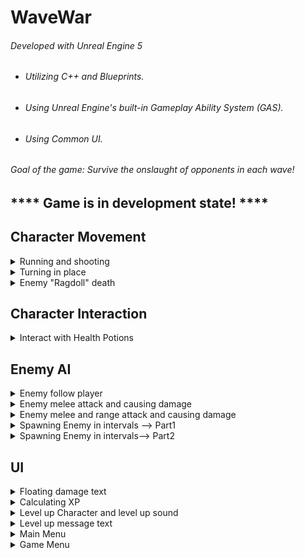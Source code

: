 # WaveWar

###### Developed with Unreal Engine 5
  - ###### Utilizing C++ and Blueprints.
  - ###### Using Unreal Engine's built-in Gameplay Ability System (GAS).
  - ###### Using Common UI.

###### Goal of the game: Survive the onslaught of opponents in each wave!
## **** Game is in development state! ****

## Character Movement
<details>
<summary>Running and shooting</summary>

  
https://github.com/user-attachments/assets/44635d54-fa26-4449-8508-0fe77026a07f


</details>
<details>
<summary>Turning in place</summary>

  
https://github.com/user-attachments/assets/ddcf16a5-532f-4751-b5d0-a9a4ccc51c64


</details>
<details>
<summary>Enemy "Ragdoll" death</summary>


https://github.com/user-attachments/assets/076faa2a-2820-4afc-bd76-1ebbdbe4db68


</details>

## Character Interaction
<details>
<summary>Interact with Health Potions</summary>

  
https://github.com/user-attachments/assets/cef90a8e-1e2c-4a2a-8b32-37004688127d


</details>

## Enemy AI
<details>
<summary>Enemy follow player</summary>


https://github.com/user-attachments/assets/bcd4870a-a05d-4e82-adc8-ba50b3807c90


</details>
<details>
<summary>Enemy melee attack and causing damage</summary>


https://github.com/user-attachments/assets/7689eb29-81ea-44bd-856e-a19cd768f1b2


</details>
<details>
<summary>Enemy melee and range attack and causing damage</summary>


https://github.com/user-attachments/assets/33076489-aa43-4d8b-be85-8840f781e62e


</details>
<details>
<summary>Spawning Enemy in intervals --> Part1</summary>


https://github.com/user-attachments/assets/47010aef-db58-4734-94eb-d42198b46212


</details>
<details>
<summary>Spawning Enemy in intervals--> Part2</summary>


https://github.com/user-attachments/assets/a6f3e4c5-0e07-4184-9546-c3d7ebcafa81


</details>

## UI
<details>
<summary>Floating damage text</summary>


https://github.com/user-attachments/assets/664e0cb8-2c1b-44b2-a3c6-fe84350df2b3


</details>
<details>
<summary>Calculating XP</summary>


https://github.com/user-attachments/assets/19dd4f92-2f43-45b9-b4e1-b98275f60a90


</details>
<details>
<summary>Level up Character and level up sound</summary>


https://github.com/user-attachments/assets/abbf6109-697a-4669-a29c-143cba9e36b4


</details>
<details>
<summary>Level up message text</summary>


https://github.com/user-attachments/assets/26351a2f-88c0-4d43-8bdb-c72718138829


</details>
<details>
<summary>Main Menu</summary>


https://github.com/user-attachments/assets/4fc680cd-65c3-485b-97ef-615000602841


</details>
<details>
<summary>Game Menu</summary>


https://github.com/user-attachments/assets/a9545ae2-7825-485e-a280-dcc60703be99


</details>
